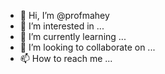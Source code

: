 - 👋 Hi, I’m @profmahey
- 👀 I’m interested in ...
- 🌱 I’m currently learning ...
- 💞️ I’m looking to collaborate on ...
- 📫 How to reach me ...

<!---
profmahey/profmahey is a ✨ special ✨ repository because its `README.md` (this file) appears on your GitHub profile.
You can click the Preview link to take a look at your changes.
--->
